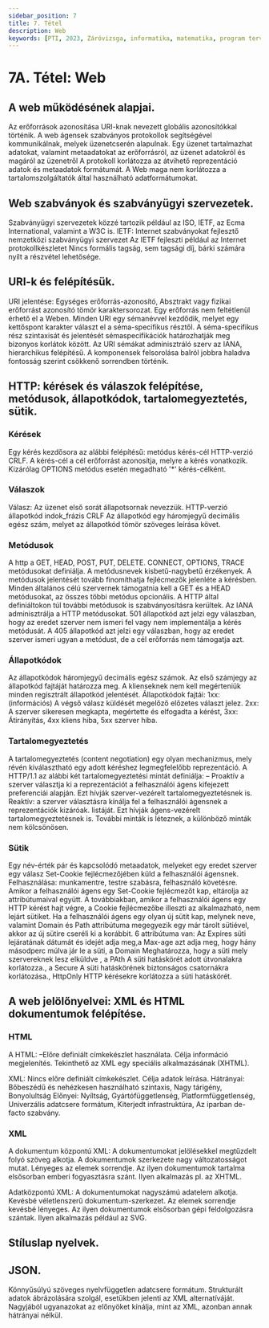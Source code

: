 ```yaml
---
sidebar_position: 7
title: 7. Tétel
description: Web
keywords: [PTI, 2023, Záróvizsga, informatika, matematika, program tervező informatikus, jegyzet]
---
```


# 7A. Tétel: Web

## A web működésének alapjai.

Az erőforrások azonosítása URI-knak nevezett globális azonosítókkal történik. A web ágensek szabványos protokollok segítségével kommunikálnak, melyek üzenetcserén alapulnak. Egy üzenet tartalmazhat adatokat, valamint metaadatokat az erőforrásról, az üzenet adatokról és magáról az üzenetről A protokoll korlátozza az átvihető reprezentáció adatok és metaadatok formátumát. A Web maga nem korlátozza a tartalomszolgáltatók által használható adatformátumokat.

## Web szabványok és szabványügyi szervezetek.

Szabványügyi szervezetek közzé tartozik például az ISO, IETF, az Ecma International, valamint a W3C is. IETF: Internet szabványokat fejlesztő nemzetközi szabványügyi szervezet Az IETF fejleszti például az Internet protokollkészletet Nincs formális tagság, sem tagsági díj, bárki számára nyílt a részvétel lehetősége.

## URI-k és felépítésük.

URI jelentése: Egységes erőforrás-azonosító, Absztrakt vagy fizikai erőforrást azonosító tömör karaktersorozat. Egy erőforrás nem feltétlenül érhető el a Weben. Minden URI egy sémanévvel kezdődik, melyet egy kettőspont karakter választ el a séma-specifikus résztől. A séma-specifikus rész szintaxisát és jelentését sémaspecifikációk határozhatják meg bizonyos korlátok között. Az URI sémákat adminisztráló szerv az IANA, hierarchikus felépítésű. A komponensek felsorolása balról jobbra haladva fontosság szerint csökkenő sorrendben történik.

## HTTP: kérések és válaszok felépítése, metódusok, állapotkódok, tartalomegyeztetés, sütik.

### Kérések

Egy kérés kezdősora az alábbi felépítésű: metódus kérés-cél HTTP-verzió CRLF. A kérés-cél a cél erőforrást azonosítja, melyre a kérés vonatkozik. Kizárólag OPTIONS metódus esetén megadható '\*' kérés-célként.

### Válaszok

Válasz: Az üzenet első sorát állapotsornak nevezzük. HTTP-verzió állapotkód indok_frázis CRLF Az állapotkód egy háromjegyű decimális egész szám, melyet az állapotkód tömör szöveges leírása követ.

### Metódusok

A http a GET, HEAD, POST, PUT, DELETE. CONNECT, OPTIONS, TRACE metódusokat definiálja. A metódusnevek kisbetű-nagybetű érzékenyek. A metódusok jelentését tovább finomíthatja fejlécmezők jelenléte a kérésben. Minden általános célú szervernek támogatnia kell a GET és a HEAD metódusokat, az összes többi metódus opcionális. A HTTP által definiáltokon túl további metódusok is szabványosításra kerültek. Az IANA adminisztrálja a HTTP metódusokat. 501 állapotkód azt jelzi egy válaszban, hogy az eredet szerver nem ismeri fel vagy nem implementálja a kérés metódusát. A 405 állapotkód azt jelzi egy válaszban, hogy az eredet szerver ismeri ugyan a metódust, de a cél erőforrás nem támogatja azt.

### Állapotkódok

Az állapotkódok háromjegyű decimális egész számok. Az első számjegy az állapotkód fajtáját határozza meg. A klienseknek nem kell megérteniük minden regisztrált állapotkód jelentését. Állapotkódok fajtái: 1xx: (információs) A végső válasz küldését megelőző előzetes választ jelez. 2xx: A szerver sikeresen megkapta, megértette és elfogadta a kérést, 3xx: Átirányítás, 4xx kliens hiba, 5xx szerver hiba.

### Tartalomegyeztetés

A tartalomegyeztetés (content negotiation) egy olyan mechanizmus, mely révén kiválasztható egy adott kéréshez legmegfelelőbb reprezentáció. A HTTP/1.1 az alábbi két tartalomegyeztetési mintát definiálja: – Proaktív a szerver választja ki a reprezentációt a felhasználói ágens kifejezett preferenciái alapján. Ezt hívják szerver-vezérelt tartalomegyeztetésnek is. Reaktív: a szerver választásra kínálja fel a felhasználói ágensnek a reprezentációk kizáróak. listáját. Ezt hívják ágens-vezérelt tartalomegyeztetésnek is. További minták is léteznek, a különböző minták nem kölcsönösen.

### Sütik

Egy név-érték pár és kapcsolódó metaadatok, melyeket egy eredet szerver egy válasz Set-Cookie fejlécmezőjében küld a felhasználói ágensnek. Felhasználása: munkamentre, testre szabásra, felhasználó követésre. Amikor a felhasználói ágens egy Set-Cookie fejlécmezőt kap, eltárolja az attribútumaival együtt. A továbbiakban, amikor a felhasználói ágens egy HTTP kérést hajt végre, a Cookie fejlécmezőbe illeszti az alkalmazható, nem lejárt sütiket. Ha a felhasználói ágens egy olyan új sütit kap, melynek neve, valamint Domain és Path attribútuma megegyezik egy már tárolt sütiével, akkor az új sütire cseréli ki a korábbit. 6 attribútuma van: Az Expires süti lejáratának dátumát és idejét adja meg,a Max-age azt adja meg, hogy hány másodperc múlva jár le a süti, a Domain Meghatározza, hogy a süti mely szervereknek lesz elküldve , a PAth A süti hatáskörét adott útvonalakra korlátozza., a Secure A süti hatáskörének biztonságos csatornákra korlátozása., HttpOnly HTTP kérésekre korlátozza a süti hatáskörét.

## A web jelölőnyelvei: XML és HTML dokumentumok felépítése.

### HTML

A HTML: –Előre definiált címkekészlet használata. Célja információ megjelenítés. Tekinthető az XML egy speciális alkalmazásának (XHTML).

XML: Nincs előre definiált címkekészlet. Célja adatok leírása. Hátrányai: Bőbeszédű és nehézkesen használható szintaxis, Nagy tárigény, Bonyolultság Előnyei: Nyíltság, Gyártófüggetlenség, Platformfüggetlenség, Univerzális adatcsere formátum, Kiterjedt infrastruktúra, Az iparban de-facto szabvány.

### XML

A dokumentum központú XML: A dokumentumokat jelölésekkel megtűzdelt folyó szöveg alkotja. A dokumentumok szerkezete nagy változatosságot mutat. Lényeges az elemek sorrendje. Az ilyen dokumentumok tartalma elsősorban emberi fogyasztásra szánt. Ilyen alkalmazás pl. az XHTML.

Adatközpontú XML: A dokumentumokat nagyszámú adatelem alkotja. Kevésbé véletlenszerű dokumentum-szerkezet. Az elemek sorrendje kevésbé lényeges. Az ilyen dokumentumok elsősorban gépi feldolgozásra szántak. Ilyen alkalmazás például az SVG.

## Stíluslap nyelvek.

## JSON.

Könnyűsúlyú szöveges nyelvfüggetlen adatcsere formátum. Strukturált adatok ábrázolására szolgál, esetükben jelenti az XML alternatíváját. Nagyjából ugyanazokat az előnyöket kínálja, mint az XML, azonban annak hátrányai nélkül.
